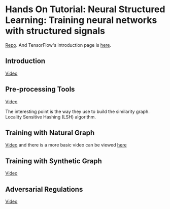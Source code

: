 # Hands On Tutorial: Neural Structured Learning: Training neural networks with structured signals

[Repo](https://github.com/tensorflow/neural-structured-learning/tree/master/workshops/kdd_2020). And TensorFlow's introduction page is [here](https://www.tensorflow.org/neural_structured_learning).

## Introduction

[Video](https://youtu.be/iyONhiDuCKE)

## Pre-processing Tools 

[Video](https://youtu.be/MQ3Ec-19_bc)

The interesting point is the way they use to build the similarity graph. Locality Sensitive Hashing (LSH) algorithm.

## Training with Natural Graph

[Video](https://youtu.be/qmY-CANCTdk) and there is a more basic video can be viewed [here](https://youtu.be/pJRRdtJ-rPU)

## Training with Synthetic Graph

[Video](https://youtu.be/h-nTn4nWZo8)

## Adversarial Regulations

[Video](https://youtu.be/qTC470NNlZ0)

